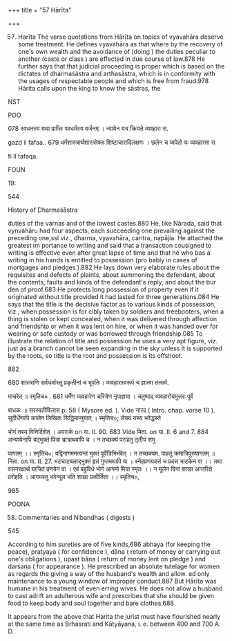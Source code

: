 +++
title = "57 Hārīta"

+++

57. Harīta The verse quotations from Hārīta on topics of vyavahāra deserve some treatment. He defines vyavahāra as that where by the recovery of one's own wealth and the avoidance of (doing ) the duties peculiar to another (caste or class ) are effected in due course of law.878 He further says that that judicial proceeding is proper which is based on the dictates of dharmaśāstra and arthasāstra, which is in conformity with the usages of respectable people and which is free from fraud.978 Hārita calls upon the king to know the sāstras, the 

NST 

POO 

078 स्वधनस्य यथा प्राप्तिः परधर्मस्य वर्जनम् । न्यायेन यत्र क्रियते व्यवहारः स. 

gazd il fafaa.. 679 धर्मशास्त्रार्थशास्त्रोक्तः शिष्टाचारादिलक्षणः । छलेन च व्यपेतो यः व्यवहारमा स 

fi ll tafaqa. 

FOUN 

19: 

544 

History of Dharmaśāstra 

duties of the varnas and of the lowest castes.880 He, like Nārada, said that vynvahāru had four aspects, each succeeding one prevailing against the preceding one,ssl viz., dharma, vyavahāra, caritra, nạpājía. He attached the greatest im portance to writing and said that a transaction cousigned to writing is effective even after great lapse of time and that he who bas a writing in his hands is entitled to possession (pro bably in cases of mortgages and pledges ).882 He lays down very elaborate rules about the requisites and defects of plaints, about summoning the defendant, about the contents, faults and kinds of the defendant's reply, and about the bur den of proof.683 He protects long possession of property even if it originated without title provided it had lasted for three generations.084 He says that the title is the decisive factor as to various kinds of possession, viz., when possession is for cibly taken by soldiers and freebooters, when a thing is stolen or kept concealed, when it was delivered through affection and friendship or when it was lent on hire, or when it was handed over for wearing or safe custody or was borrowed through friendship.085 To illustrate the relation of title and possession he uses a very apt figure, viz. just as a branch cannot be seen expanding in the sky unless it is supported by the roots, so title is the root and possession is its offshoot. 

882 

680 शास्त्राणि सर्वधर्मास्तु प्रकृतीनां च भूपतिः। व्यवहारस्वरूपं च ज्ञात्वा तत्सर्व. 

माचरेत् ॥ स्मृतिच० . 681 धर्मेण व्यवहारेण चरित्रेण नृपाज्ञया । चतुष्पाद् व्यवहारोयमुत्तरः पूर्व 

बाधकः ॥ सरस्वतीविलास p. 58 ( Mysore ed. ). Vide नारद ( Intro. chap. vorse 10 ). सुदीर्धेणापि कालेन लिखितः सिद्धिमाप्नुयात् । स्मृतिच०; लेख्यं यस्य भवेद्धस्ते 

भोगं तस्य विनिर्दिशेत् । अपरार्क on या. II. 90. 683 Vide मिता. on या. II. 6 and 7. 884 अन्यायेनापि यद्भुक्तं पित्रा भ्रात्राथवापि च । न तच्छक्यं पराहतु तृतीयं समु 

पागतम् ।। स्मृतिच०; यद्विनागममत्यन्तं भुक्तं पूर्वेत्रिभिर्भवेत् । न तच्छक्यम. पाहतुं क्रमात्रिपुरुषागतम् ॥ मिता. on या. II. 27. भटचाटबलाद्भुक्तं हृतं गुप्तमथापि वा । स्नेहप्रणयदत्तं च प्रदत्त भाटकेन वा ।। तथा वसनरक्षार्थ याचितं प्रणयेन वा । एवं बहुविधे भोगे आगमो मिया स्मृतः ।। न मूलेन विना शाखा अन्तरिक्षे प्ररोहति । आगमस्तु भवेन्मूल भति शाखा प्रकीर्तिता ।। स्मृतिच०, 

985 

POONA 

58. Commentaries and Nibandhas ( digests ) 

545 

According to him sureties are of five kinds,686 abhaya (for keeping the peace), pratyaya ( for confidence ), dāna ( return of money or carrying out one's obligations ), upast băna ( return of money lent on pledge ) and darśana ( for appearance ). He prescribed an absolute tutelage for women as regards the giving a way of the husband's wealth and allow. ed only maintenance to a young window of improper conduct.887 But Hārīta was humane in his treatment of even erring wives. He does not allow a husband to cast adrift an adulterous wife and prescribes that she should be given food to keep body and soul together and bare clothes.688 

It appears from the above that Harita the jurist must have flourished nearly at the same time as Brhasrati and Kātyāyana, i. e. between 400 and 700 A. D. 
